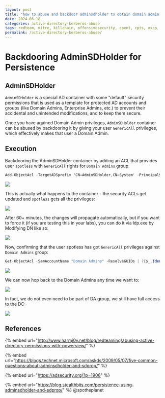 ```yaml
---
layout: post
title: "how to abuse and backdoor adminsdholder to obtain domain admin persistence"
date: 2024-06-18
categories: active-directory-kerberos-abuse
tags: redteam, mitre, killchain, offensivesecurity, cpent, cpts, oscp, exploit
permalink: /active-directory-kerberos-abuse/
---
```


# Backdooring AdminSDHolder for Persistence

## AdminSDHolder

`AdminSDHolder` is a special AD container with some "default" security permissions that is used as a template for protected AD accounts and groups (like Domain Admins, Enterprise Admins, etc.) to prevent their accidental and unintended modifications, and to keep them secure.

Once you have agained Domain Admin privileges, `AdminSDHolder` container can be abused by backdooring it by giving your user `GenericAll` privileges, which effectively makes that user a Domain Admin.

## Execution

Backdooring the AdminSDHolder container by adding an ACL that provides user `spotless` with `GenericAll` rights for `Domain Admins` group:

```csharp
Add-ObjectAcl -TargetADSprefix 'CN=AdminSDHolder,CN=System' -PrincipalSamAccountName spotless -Verbose -Rights All
```

![](<../../.gitbook/assets/Screenshot from 2018-12-20 20-21-53.png>)

This is actually what happens to the container - the security ACLs get updated and `spotless` gets all the privileges:

![](<../../.gitbook/assets/Screenshot from 2018-12-20 20-24-32.png>)

After 60+ minutes, the changes will propagate automatically, but if you want to force it (if you are testing this in your labs), you can do it via ldp.exe by Modifying DN like so:

![](<../../.gitbook/assets/Screenshot from 2018-12-20 21-07-01.png>)

Now, confirming that the user spotless has got `GenericAll` privileges against `Domain Admins` group:

```csharp
Get-ObjectAcl -SamAccountName "Domain Admins" -ResolveGUIDs | ?{$_.IdentityReference -match 'spotless'}
```

![](<../../.gitbook/assets/Screenshot from 2018-12-20 21-07-30.png>)

We can now hop back to the Domain Admins any time we want to:

![](<../../.gitbook/assets/Screenshot from 2018-12-20 21-12-38.png>)

In fact, we do not even need to be part of DA group, we still have full access to the DC:

![](<../../.gitbook/assets/Screenshot from 2018-12-20 21-19-14.png>)

## References

{% embed url="http://www.harmj0y.net/blog/redteaming/abusing-active-directory-permissions-with-powerview/" %}

{% embed url="https://blogs.technet.microsoft.com/askds/2009/05/07/five-common-questions-about-adminsdholder-and-sdprop/" %}

{% embed url="https://adsecurity.org/?p=1906" %}

{% embed url="https://blog.stealthbits.com/persistence-using-adminsdholder-and-sdprop/" %}
@spotheplanet
